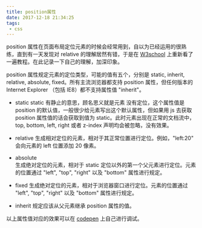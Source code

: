```yaml
---
title: position属性
date: 2017-12-18 21:34:25
tags: 
 - css
---
```

position 属性在页面布局定位元素的时候会经常用到，自以为已经运用的很熟练，直到有一天发现对 relative 的理解居然有错，于是在 [W3school](www.w3school.com.cn/cssref/pr_class_position.asp) 上重新看了一遍教程。在此记录一下自己的理解，加深印象。

position 属性规定元素的定位类型，可能的值有五个，分别是 static, inherit, relative, absolute, fixed。所有主流浏览器都支持 position 属性，但任何版本的 Internet Explorer （包括 IE8）都不支持属性值 "inherit"。
- static
static 有静止的意思，顾名思义就是元素
没有定位，这个属性值是 position 的默认值，一般很少给元素写出这个默认属性，但如果用 js 去获取 position 属性值的话会获取到值为 static。此时元素出现在正常的文档流中，top, bottom, left, right 或者 z-index 声明均会被忽略，没有效果。

- relative
生成相对定位的元素，相对于其正常位置进行定位。例如，"left:20" 会向元素的 left 位置添加 20 像素。

- absolute	
生成绝对定位的元素，相对于 static 定位以外的第一个父元素进行定位。元素的位置通过 "left", "top", "right" 以及 "bottom" 属性进行规定。

- fixed
生成绝对定位的元素，相对于浏览器窗口进行定位。元素的位置通过 "left", "top", "right" 以及 "bottom" 属性进行规定。

- inherit
规定应该从父元素继承 position 属性的值。

以上属性值对应的效果可以在 [codepen](https://codepen.io/cielzhao/pen/ppywmg) 上自己进行调试。
